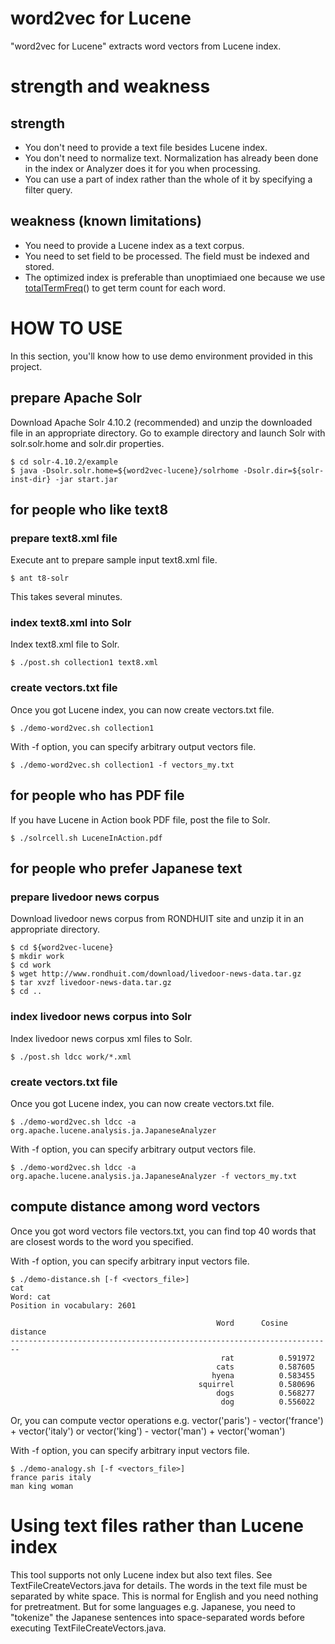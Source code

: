 word2vec for Lucene
===============

"word2vec for Lucene" extracts word vectors from Lucene index.

# strength and weakness
## strength
* You don't need to provide a text file besides Lucene index.
* You don't need to normalize text. Normalization has already been done in the index or Analyzer does it for you when processing.
* You can use a part of index rather than the whole of it by specifying a filter query.

## weakness (known limitations)
* You need to provide a Lucene index as a text corpus.
* You need to set field to be processed. The field must be indexed and stored.
* The optimized index is preferable than unoptimiaed one because we use [totalTermFreq](http://lucene.apache.org/core/4_10_2/core/org/apache/lucene/index/TermsEnum.html#totalTermFreq\(\) "totalTermFreq")() to get term count for each word.


# HOW TO USE

In this section, you'll know how to use demo environment provided in this project.

## prepare Apache Solr

Download Apache Solr 4.10.2 (recommended) and unzip the downloaded file in an appropriate directory. Go to example directory and launch Solr with solr.solr.home and solr.dir properties.

    $ cd solr-4.10.2/example
    $ java -Dsolr.solr.home=${word2vec-lucene}/solrhome -Dsolr.dir=${solr-inst-dir} -jar start.jar

## for people who like text8
### prepare text8.xml file
Execute ant to prepare sample input text8.xml file.

    $ ant t8-solr
    
This takes several minutes.

### index text8.xml into Solr
Index text8.xml file to Solr.

    $ ./post.sh collection1 text8.xml

### create vectors.txt file
Once you got Lucene index, you can now create vectors.txt file.

    $ ./demo-word2vec.sh collection1

With -f option, you can specify arbitrary output vectors file.

    $ ./demo-word2vec.sh collection1 -f vectors_my.txt

## for people who has PDF file
If you have Lucene in Action book PDF file, post the file to Solr.

    $ ./solrcell.sh LuceneInAction.pdf

## for people who prefer Japanese text
### prepare livedoor news corpus
Download livedoor news corpus from RONDHUIT site and unzip it in an appropriate directory.

    $ cd ${word2vec-lucene}
    $ mkdir work
    $ cd work
    $ wget http://www.rondhuit.com/download/livedoor-news-data.tar.gz
    $ tar xvzf livedoor-news-data.tar.gz
    $ cd ..

### index livedoor news corpus into Solr
Index livedoor news corpus xml files to Solr.

    $ ./post.sh ldcc work/*.xml

### create vectors.txt file
Once you got Lucene index, you can now create vectors.txt file.

    $ ./demo-word2vec.sh ldcc -a org.apache.lucene.analysis.ja.JapaneseAnalyzer

With -f option, you can specify arbitrary output vectors file.

    $ ./demo-word2vec.sh ldcc -a org.apache.lucene.analysis.ja.JapaneseAnalyzer -f vectors_my.txt

## compute distance among word vectors
Once you got word vectors file vectors.txt, you can find top 40 words that are closest words to the word you specified.

With -f option, you can specify arbitrary input vectors file.

    $ ./demo-distance.sh [-f <vectors_file>]
    cat
    Word: cat
    Position in vocabulary: 2601

                                                  Word      Cosine distance
    ------------------------------------------------------------------------
                                                   rat          0.591972
                                                  cats          0.587605
                                                 hyena          0.583455
                                              squirrel          0.580696
                                                  dogs          0.568277
                                                   dog          0.556022


Or, you can compute vector operations e.g. vector('paris') - vector('france') + vector('italy') or vector('king') - vector('man') + vector('woman')

With -f option, you can specify arbitrary input vectors file.

    $ ./demo-analogy.sh [-f <vectors_file>]
    france paris italy
    man king woman

# Using text files rather than Lucene index
This tool supports not only Lucene index but also text files. See TextFileCreateVectors.java for details. The words in the text file must be separated by white space. This is normal for English and you need nothing for pretreatment. But for some languages e.g. Japanese, you need to "tokenize" the Japanese sentences into space-separated words before executing TextFileCreateVectors.java.